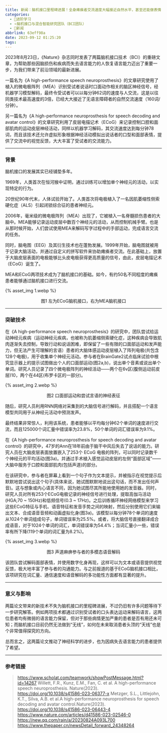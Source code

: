 ```yaml
---
title: 新闻：脑机接口里程碑进展！全身瘫痪者交流速度大幅接近自然水平，甚至还能做表情
categories:
  - 🌙进阶学习
  - ⭐脑机接口与混合智能研究团队（BCI团队）
  - 💫新闻
abbrlink: 63eff98a
date: 2023-09-12 01:25:20
tags:
---
```


2023年8月23日，《Nature》杂志同时发表了两篇脑机接口技术（BCI）的重磅文章，为帮助那些因脑损伤和疾病而失去语言能力的人恢复语言能力迈出了重要一步，为我们带来了前沿领域的最新进展。

一篇名为《A high-performance speech neuroprosthesis》的文章研究使用了植入的微电极阵列（MEA）识别受试者说话时口面动作相关的脑区神经信号，经机器学习模型解码，最终令受试者可以以每分钟62词的速度与人交流，这是以往同类技术最高速度的3倍，已经大大接近了无语言障碍者的自然交流速度（160词/分钟）。

另一篇名为《A high-performance neuroprosthesis for speech decoding and avatar control》的文章研究利用了皮层电描记术（ECoG）来记录控制口腔和面部肌肉的运动皮层神经活动，同样以机器学习解码，其交流速度达到每分钟78词，而且该技术还允许虚拟形象根据神经活动模拟出说话者的口型和面部表情，提供了交流中的视觉反馈，大大丰富了受试者的交流能力。

<!--more-->

***

### 背景

脑机接口的发展其实已经铺垫多年。

1969年，人类首次在恒河猴中证明，通过训练可以增加单个神经元的活动，以实现特定的行为。

20世纪90年代末，人体试验开始了。人类首次将电极植入了一名因肌萎缩性侧索硬化症（ALS）引起闭锁综合征的患者神经元。

2006年，毫米级的微电极阵列（MEA）出现了，它被植入一名脊髓损伤患者的大脑中。MEA能够记录运动皮层中数百个神经元的活动，从而控制机械手臂。也是从那时候开始，人们尝试使用MEA来解码写字过程中的手部运动，完成语言交流的任务。

同时，脑电图（EEG）及其衍生技术也在蓬勃发展。1999年开始，脑电图就被用于记录大脑活动，并通过自定义的拼写软件来协助瘫痪者交流。在此基础上，放置于大脑皮层表面的电极能够比头皮电极获得更高质量的信号，由此，皮层电描记术（ECoG）诞生了。

MEA和ECoG两项技术成为了脑机接口的基础。如今，有约50名不同程度的瘫痪患者能够通过脑机接口进行交流。

{% asset_img 1.webp %}
<div align='center'>图1 左为ECoG脑机接口，右为MEA脑机接口</div>

***

### 突破技术

在《A high-performance speech neuroprosthesis》的研究中，团队尝试给运动神经元疾病（运动神经元疾病，也被称为肌萎缩侧索硬化症，这种疾病会导致肌肉逐渐失去控制，导致行动和说话困难，即保留了一些有限的口面部运动和发声能力，但无法产生可理解的言语）患者的大脑体感运动皮层植入了阵列电极(共包含128个电极)，用于收集单个神经元活动。参与者在BrainGate2试点临床试验中根究显示器上的提示试图做出个人的口面部运动(图2a,b)，说出单个音素或说出单个单词。研究人员记录了四个微电极阵列的神经活动——两个在6v区(腹侧运动前皮层)10，两个在44区(布罗卡区的一部分)。

{% asset_img 2.webp %}
<div align='center'>图2 口面部运动和尝试言语的神经表征</div>

随后，研究人员利用RNN网络对采集到的大脑信号进行解码，并且搭配一个语言模型共同用于从神经元活动中预测发声。

最终结果非常惊人，利用该系统，患者能够以平均每分钟62个单词的速度进行交流，而且125000个词汇量中错误率为23.8%，50个单词的词汇错误率为9.1%。

在《A high-performance neuroprosthesis for speech decoding and avatar control》的研究中，47岁的Ann在18年前由于脑干中风后失去了说话的能力。研究人员在大脑皮层表面放置嵌入了253个 ECoG 电极的阵列，可以同时记录数千个神经元的平均活动(图3a)。并通过手术植入感觉运动皮层的左侧“面部区域”——大脑中服务于口腔和面部肌肉(包括声道)的部分。

在该研究中，参与者在屏幕上看到一个句子作为文本提示，并被指示在视觉提示后默默地尝试说出这个句子(具体来说，她试图默默地说出这句话，而不发出任何声音)。这与想象或内心语言不同，因为她试图尽其所能地使用她的发音器。同时，研究人员对所有253个ECoG电极记录的神经信号进行处理，提取高伽马活动(HGA;70 ~ 150Hz)和低频信号(0.3 ~ 17Hz)。之后训练循环神经网络模型来学习这些ECoG特征与手机、语音特征和发音手势之间的映射，然后分别使用它们来输出文本、合成语音音频和动画虚拟化身(图3a)。该模型以每分钟78个单词的速度从1024个单词组成句子，单词错误率为25.5%。或者，将大脑信号直接翻译成合成语音，对于1024个单词的词汇，单词错误率为54.4%；当词汇量小一些，错误率有所下降(119个单词的词汇量为8.2%)。

{% asset_img 3.webp %}
<div align='center'>图3 声道麻痹参与者的多模态语音解码</div>

该团队尝试解码面部表情，并使用数字化身再现，这样可以为文本或语音提供视觉反馈，极大地丰富了参与者的沟通能力。与之前报道的基于ECoG脑机接口相比，该项研究在词汇量、通信速度和语音解码的多功能性方面都有显著的提升。

***

### 意义与影响

两篇论文带来的新技术不失为脑机接口的里程碑进展，不过仍旧有许多问题等待下一步研究解答。例如两项技术都通过识别受试者的口头表达运动来解码语言，这两位患者均有微弱的语言能力保留，但对于那些病情更加严重的患者是否有用还未可知；而脑机接口目前仍然无法做到“无线”，如何在未来取消患者头顶的“天线”也是个非常值得探究的方向。

总而言之，这两篇论文推动了神经科学的进步，也为因病失去语言能力的患者提供了希望。

***

### 参考链接

> <https://www.scholat.com/teamwork/showPostMessage.html?id=14267>
> Willett, F.R., Kunz, E.M., Fan, C. et al. A high-performance speech neuroprosthesis. Nature(2023).  https://doi.org/10.1038/s41586-023-06377-x
> Metzger, S.L., Littlejohn, K.T., Silva, A.B. et al.A high-performance neuroprosthesis for speech decoding and avatar control.Nature(2023). https://doi.org/10.1038/s41586-023-06443-4
> <https://www.nature.com/articles/d41586-023-02546-0>
> <https://new.qq.com/rain/a/20230824A093L700>
> <https://www.thepaper.cn/newsDetail_forward_24348264>
